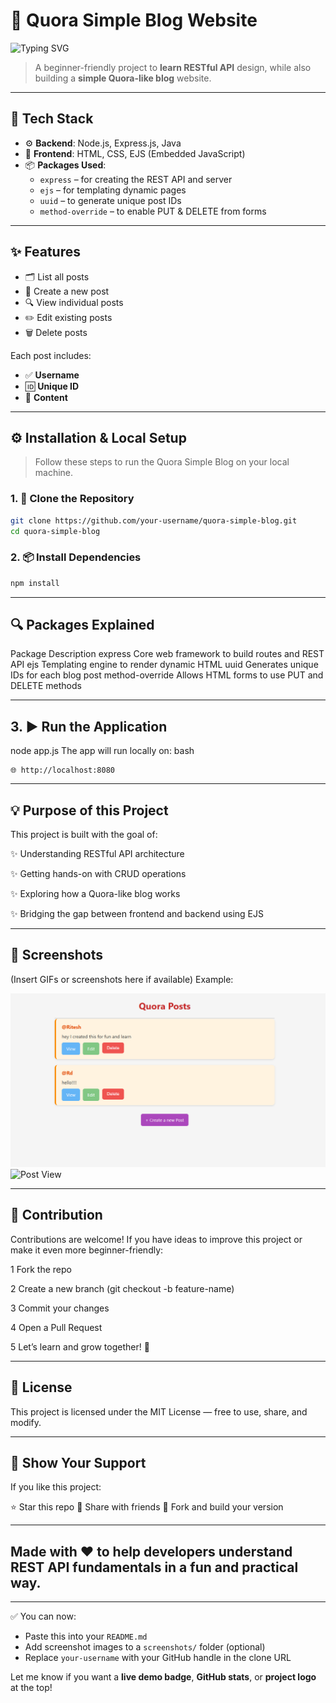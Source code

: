 # 📘 Quora Simple Blog Website

![Typing SVG](https://readme-typing-svg.demolab.com?font=Fira+Code&size=24&pause=1000&center=true&vCenter=true&width=600&height=50&lines=Quora-style+Blog+with+REST+API+📝;Built+with+Node%2C+Express%2C+Java%2C+EJS+⚙️)

> A beginner-friendly project to **learn RESTful API** design, while also building a **simple Quora-like blog** website.

---

## 🚀 Tech Stack

- ⚙️ **Backend**: Node.js, Express.js, Java
- 🎨 **Frontend**: HTML, CSS, EJS (Embedded JavaScript)
- 📦 **Packages Used**:
  - `express` – for creating the REST API and server
  - `ejs` – for templating dynamic pages
  - `uuid` – to generate unique post IDs
  - `method-override` – to enable PUT & DELETE from forms

---

## ✨ Features

- 🗂️ List all posts
- 📝 Create a new post
- 🔍 View individual posts
- ✏️ Edit existing posts
- 🗑️ Delete posts

Each post includes:
- ✅ **Username**
- 🆔 **Unique ID**
- 💬 **Content**

---

## ⚙️ Installation & Local Setup

> Follow these steps to run the Quora Simple Blog on your local machine.

### 1. 📁 Clone the Repository

```bash
git clone https://github.com/your-username/quora-simple-blog.git
cd quora-simple-blog
```

### 2. 📦 Install Dependencies
```bash
npm install
```


--- 


## 🔍 Packages Explained
Package	Description
express	Core web framework to build routes and REST API
ejs	Templating engine to render dynamic HTML
uuid	Generates unique IDs for each blog post
method-override	Allows HTML forms to use PUT and DELETE methods


---

## 3. ▶️ Run the Application

node app.js
The app will run locally on:
bash
```
🌐 http://localhost:8080
```


---


## 💡 Purpose of this Project
This project is built with the goal of:

✨ Understanding RESTful API architecture

✨ Getting hands-on with CRUD operations

✨ Exploring how a Quora-like blog works

✨ Bridging the gap between frontend and backend using EJS


---


## 📸 Screenshots
(Insert GIFs or screenshots here if available)
Example:

![Homepage](./screenshots/home.png)
![Post View](./screenshots/view-post.png)


---


## 🤝 Contribution
Contributions are welcome!
If you have ideas to improve this project or make it even more beginner-friendly:

1 Fork the repo

2 Create a new branch (git checkout -b feature-name)

3 Commit your changes

4 Open a Pull Request

5 Let’s learn and grow together! 💪


---


## 📄 License
This project is licensed under the MIT License — free to use, share, and modify.


---


## 🌟 Show Your Support
If you like this project:

⭐ Star this repo
🔁 Share with friends
🍴 Fork and build your version

---

## Made with ❤️ to help developers understand REST API fundamentals in a fun and practical way.


---

✅ You can now:
- Paste this into your `README.md`
- Add screenshot images to a `screenshots/` folder (optional)
- Replace `your-username` with your GitHub handle in the clone URL

Let me know if you want a **live demo badge**, **GitHub stats**, or **project logo** at the top!


